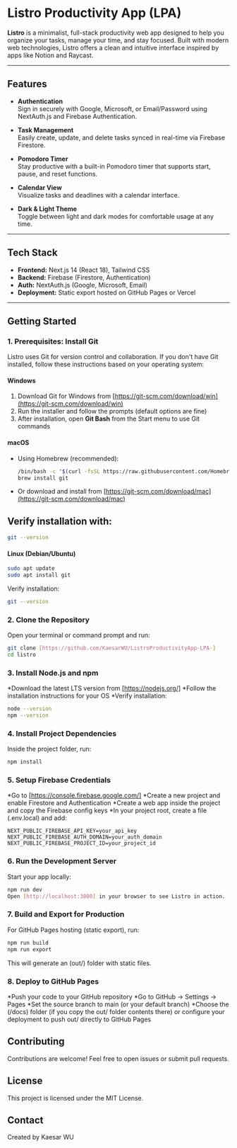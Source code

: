 # Listro Productivity App (LPA)

**Listro** is a minimalist, full-stack productivity web app designed to help you organize your tasks, manage your time, and stay focused. Built with modern web technologies, Listro offers a clean and intuitive interface inspired by apps like Notion and Raycast.

---

## Features

- **Authentication**  
  Sign in securely with Google, Microsoft, or Email/Password using NextAuth.js and Firebase Authentication.

- **Task Management**  
  Easily create, update, and delete tasks synced in real-time via Firebase Firestore.

- **Pomodoro Timer**  
  Stay productive with a built-in Pomodoro timer that supports start, pause, and reset functions.

- **Calendar View**  
  Visualize tasks and deadlines with a calendar interface.

- **Dark & Light Theme**  
  Toggle between light and dark modes for comfortable usage at any time.

---

## Tech Stack

- **Frontend:** Next.js 14 (React 18), Tailwind CSS  
- **Backend:** Firebase (Firestore, Authentication)  
- **Auth:** NextAuth.js (Google, Microsoft, Email)  
- **Deployment:** Static export hosted on GitHub Pages or Vercel

---

## Getting Started

### 1. Prerequisites: Install Git

Listro uses Git for version control and collaboration. If you don't have Git installed, follow these instructions based on your operating system:

#### Windows

1. Download Git for Windows from [https://git-scm.com/download/win](https://git-scm.com/download/win)  
2. Run the installer and follow the prompts (default options are fine)  
3. After installation, open **Git Bash** from the Start menu to use Git commands

#### macOS

- Using Homebrew (recommended):

    ```bash
    /bin/bash -c "$(curl -fsSL https://raw.githubusercontent.com/Homebrew/install/HEAD/install.sh)"
    brew install git
    ```

- Or download and install from [https://git-scm.com/download/mac](https://git-scm.com/download/mac)

## Verify installation with:

```bash
git --version
```

#### Linux (Debian/Ubuntu)
```bash
sudo apt update
sudo apt install git
```
Verify installation:

```bash
git --version
```

### 2. Clone the Repository
Open your terminal or command prompt and run:

```bash
git clone [https://github.com/KaesarWU/ListroProductivityApp-LPA-]
cd listro
```
### 3. Install Node.js and npm
  *Download the latest LTS version from [https://nodejs.org/]
  *Follow the installation instructions for your OS
  *Verify installation:

```bash
node --version
npm --version
```
### 4. Install Project Dependencies
Inside the project folder, run:

```bash
npm install
```

### 5. Setup Firebase Credentials
  *Go to [https://console.firebase.google.com/]
  *Create a new project and enable Firestore and Authentication
  *Create a web app inside the project and copy the Firebase config keys
  *In your project root, create a file (.env.local) and add:

```env
NEXT_PUBLIC_FIREBASE_API_KEY=your_api_key
NEXT_PUBLIC_FIREBASE_AUTH_DOMAIN=your_auth_domain
NEXT_PUBLIC_FIREBASE_PROJECT_ID=your_project_id
```
### 6. Run the Development Server
Start your app locally:
```bash
npm run dev
Open [http://localhost:3000] in your browser to see Listro in action.
```

### 7. Build and Export for Production
For GitHub Pages hosting (static export), run:
```bash
npm run build
npm run export
```
This will generate an (out/) folder with static files.

### 8. Deploy to GitHub Pages
  *Push your code to your GitHub repository
  *Go to GitHub → Settings → Pages
  *Set the source branch to main (or your default branch)
  *Choose the (/docs) folder (if you copy the out/ folder contents there) or configure your deployment to push out/ directly to GitHub Pages

## Contributing
Contributions are welcome! Feel free to open issues or submit pull requests.

## License
This project is licensed under the MIT License.

## Contact
Created by Kaesar WU
